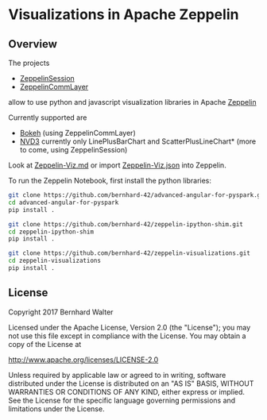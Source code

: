 # Visualizations in Apache Zeppelin

## Overview

The projects

- [ZeppelinSession](https://github.com/bernhard-42/advanced-angular-for-pyspark)
- [ZeppelinCommLayer](https://github.com/bernhard-42/zeppelin-ipython-shim)

allow to use python and javascript visualization libraries in Apache [Zeppelin](https://zeppelin.apache.org/)

Currently supported are

- [Bokeh](http://bokeh.pydata.org) (using ZeppelinCommLayer)
- [NVD3](http://nvd3.org/) currently only LinePlusBarChart and ScatterPlusLineChart* (more to come, using ZeppelinSession)


Look at [Zeppelin-Viz.md](notebooks/Zeppelin-Viz.md) or import [Zeppelin-Viz.json](https://raw.githubusercontent.com/bernhard-42/zeppelin-visualizations/master/notebooks/Zeppelin-Viz.json) into Zeppelin.

To run the Zeppelin Notebook, first install the python libraries:

```bash
git clone https://github.com/bernhard-42/advanced-angular-for-pyspark.git
cd advanced-angular-for-pyspark
pip install .

git clone https://github.com/bernhard-42/zeppelin-ipython-shim.git
cd zeppelin-ipython-shim
pip install .

git clone https://github.com/bernhard-42/zeppelin-visualizations.git
cd zeppelin-visualizations
pip install .
```


## License

Copyright 2017 Bernhard Walter

Licensed under the Apache License, Version 2.0 (the "License");
you may not use this file except in compliance with the License.
You may obtain a copy of the License at

   http://www.apache.org/licenses/LICENSE-2.0

Unless required by applicable law or agreed to in writing, software
distributed under the License is distributed on an "AS IS" BASIS,
WITHOUT WARRANTIES OR CONDITIONS OF ANY KIND, either express or implied.
See the License for the specific language governing permissions and
limitations under the License.